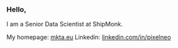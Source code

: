 ### Hello, 
I am a Senior Data Scientist at ShipMonk.

My homepage: [mkta.eu](https://mkta.eu)
Linkedin: [linkedin.com/in/pixelneo](https://linkedin.com/in/pixelneo)
